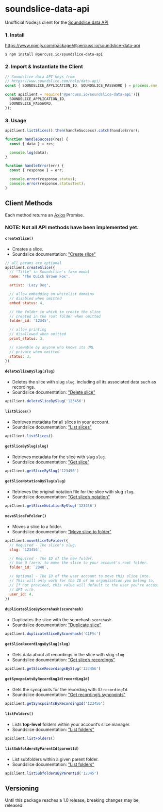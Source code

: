 # soundslice-data-api

Unofficial Node.js client for the [Soundslice data API](https://www.soundslice.com/help/data-api/)

### 1. Install

https://www.npmjs.com/package/@percuss.io/soundslice-data-api

```shell
$ npm install @percuss.io/soundslice-data-api
```

### 2. Import & Instantiate the Client

```javascript
// Soundslice data API keys from
// https://www.soundslice.com/help/data-api/
const { SOUNDSLICE_APPLICATION_ID, SOUNDSLICE_PASSWORD } = process.env;

const apiClient = require('@percuss.io/soundslice-data-api')({
  SOUNDSLICE_APPLICATION_ID,
  SOUNDSLICE_PASSWORD,
});
```

### 3. Usage

```javascript
apiClient.listSlices().then(handleSuccess).catch(handleError);

function handleSuccess(res) {
  const { data } = res;

  console.log(data);
}

function handleError(err) {
  const { response } = err;

  console.error(response.status);
  console.error(response.statusText);
}
```

## Client Methods

Each method returns an [Axios](https://github.com/axios/axios) Promise.

### **NOTE:** Not all API methods have been implemented yet.

#### `createSlice()`

- Creates a slice.
- Soundslice documentation: ["Create slice"](https://www.soundslice.com/help/data-api/#createslice)

```javascript
// all params are optional
apiClient.createSlice({
  // "Title" in Soundslice's form modal
  name: 'The Quick Brown Fox',

  artist: 'Lazy Dog',

  // allow embedding on whitelist domains
  // disabled when omitted
  embed_status: 4,

  // the folder in which to create the slice
  // created in the root folder when omitted
  folder_id: '12345',

  // allow printing
  // disallowed when omitted
  print_status: 3,

  // viewable by anyone who knows its URL
  // private when omitted
  status: 3,
})
```

#### `deleteSliceBySlug(slug)`

- Deletes the slice with slug `slug`, including all its associated data such as recordings.
- Soundslice documentation: ["Delete slice"](https://www.soundslice.com/help/data-api/#deleteslice)

```javascript
apiClient.deleteSliceBySlug('123456')
```

#### `listSlices()`

- Retrieves metadata for all slices in your account.
- Soundslice documentation: ["List slices"](https://www.soundslice.com/help/data-api/#listslices)

```javascript
apiClient.listSlices()
```

#### `getSliceBySlug(slug)`

- Retrieves metadata for the slice with slug `slug`.
- Soundslice documentation: ["Get slice"](https://www.soundslice.com/help/data-api/#getslice)

```javascript
apiClient.getSliceBySlug('123456')
```

#### `getSliceNotationBySlug(slug)`

- Retrieves the original notation file for the slice with slug `slug`.
- Soundslice documentation: ["Get slice’s notation"](https://www.soundslice.com/help/data-api/#getnotation)

```javascript
apiClient.getSliceNotationBySlug('123456')
```

#### `moveSliceToFolder()`

- Moves a slice to a folder.
- Soundslice documentation: ["Move slice to folder"](https://www.soundslice.com/help/data-api/#moveslice)

```javascript
apiClient.moveSliceToFolder({
  // Required - The slice's slug.
  slug: `123456`,

  // Required - The ID of the new folder.
  // Use 0 (zero) to move the slice to your account's root folder.
  folder_id: `2048`,

  // Optional - The ID of the user account to move this slice into.
  // This will only work for the ID of an organization you belong to.
  // If not provided, this value will default to the user you're accessing the
  // API with.
  user_id: 4,
})
```

#### `duplicateSliceByScorehash(scorehash)`

- Duplicates the slice with the scorehash `scorehash`.
- Soundslice documentation: ["Duplicate slice"](https://www.soundslice.com/help/data-api/#duplicateslice)

```javascript
apiClient.duplicateSliceByScorehash('C1FVc')
```

#### `getSliceRecordingsBySlug(slug)`

- Gets data about all recordings in the slice with slug `slug`.
- Soundslice documentation: ["Get slice’s recordings"](https://www.soundslice.com/help/data-api/#getrecordings)


```javascript
apiClient.getSliceRecordingsBySlug('123456')
```

#### `getSyncpointsByRecordingId(recordingId)`

- Gets the syncpoints for the recording with ID `recordingId`.
- Soundslice documentation: ["Get recording’s syncpoints"](https://www.soundslice.com/help/data-api/#getsyncpoints)


```javascript
apiClient.getSyncpointsByRecordingId('123456')
```

#### `listFolders()`

- Lists **top-level** folders within your account’s slice manager.
- Soundslice documentation: ["List folders"](https://www.soundslice.com/help/data-api/#listfolders)


```javascript
apiClient.listFolders()
```

#### `listSubfoldersByParentId(parentId)`

- List subfolders within a given parent folder.
- Soundslice documentation: ["List folders"](https://www.soundslice.com/help/data-api/#listfolders)


```javascript
apiClient.listSubfoldersByParentId('12345')
```

## Versioning

Until this package reaches a 1.0 release, breaking changes may be released.
